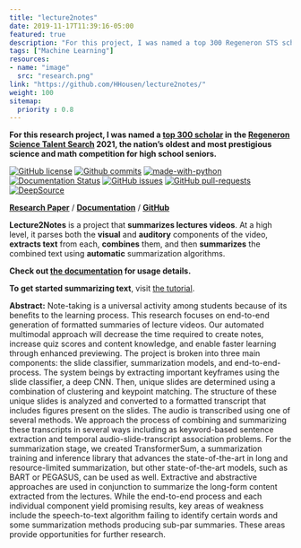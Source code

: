 ```yaml
---
title: "lecture2notes"
date: 2019-11-17T11:39:16-05:00
featured: true
description: "For this project, I was named a top 300 Regeneron STS scholar. Lecture2notes is a state-of-the-art system to summarize classroom lectures using machine learning."
tags: ["Machine Learning"]
resources:
- name: "image"
  src: "research.png"
link: "https://github.com/HHousen/lecture2notes/"
weight: 100
sitemap:
  priority : 0.8
---
```


**For this research project, I was named a [top 300 scholar](https://www.societyforscience.org/regeneron-sts/2021-scholars/) in the [Regeneron Science Talent Search](https://www.societyforscience.org/regeneron-sts/) 2021, the nation’s oldest and most prestigious science and math competition for high school seniors.**

[![GitHub license](https://img.shields.io/github/license/HHousen/lecture2notes.svg)](https://github.com/HHousen/lecture2notes/blob/master/LICENSE) [![Github commits](https://img.shields.io/github/last-commit/HHousen/lecture2notes.svg)](https://github.com/HHousen/lecture2notes/commits/master) [![made-with-python](https://img.shields.io/badge/Made%20with-Python-1f425f.svg)](https://www.python.org/) [![Documentation Status](https://readthedocs.org/projects/lecture2notes/badge/?version=latest)](https://lecture2notes.readthedocs.io/en/latest/?badge=latest) [![GitHub issues](https://img.shields.io/github/issues/HHousen/lecture2notes.svg)](https://GitHub.com/HHousen/lecture2notes/issues/) [![GitHub pull-requests](https://img.shields.io/github/issues-pr/HHousen/lecture2notes.svg)](https://GitHub.com/HHousen/lecture2notes/pull/) [![DeepSource](https://static.deepsource.io/deepsource-badge-light-mini.svg)](https://deepsource.io/gh/HHousen/lecture2notes/?ref=repository-badge)

**[Research Paper](/media/lecture2notes-paper-v1.pdf)** / **[Documentation](https://lecture2notes.readthedocs.io/en/latest)** / **[GitHub](https://github.com/HHousen/lecture2notes/)**

**Lecture2Notes** is a project that **summarizes lectures videos**. At a high level, it parses both the **visual** and **auditory** components of the video, **extracts text** from each, **combines** them, and then **summarizes** the combined text using **automatic** summarization algorithms.

**Check out [the documentation](https://lecture2notes.readthedocs.io/en/latest) for usage details.**

**To get started summarizing text**, visit [the tutorial](https://lecture2notes.readthedocs.io/en/latest/getting-started/tutorial.html).

**Abstract:** Note-taking is a universal activity among students because of its benefits to the learning process. This research focuses on end-to-end generation of formatted summaries of lecture videos. Our automated multimodal approach will decrease the time required to create notes, increase quiz scores and content knowledge, and enable faster learning through enhanced previewing. The project is broken into three main components: the slide classifier, summarization models, and end-to-end-process. The system beings by extracting important keyframes using the slide classifier, a deep CNN. Then, unique slides are determined using a combination of clustering and keypoint matching. The structure of these unique slides is analyzed and converted to a formatted transcript that includes figures present on the slides. The audio is transcribed using one of several methods. We approach the process of combining and summarizing these transcripts in several ways including as keyword-based sentence extraction and temporal audio-slide-transcript association problems. For the summarization stage, we created TransformerSum, a summarization training and inference library that advances the state-of-the-art in long and resource-limited summarization, but other state-of-the-art models, such as BART or PEGASUS, can be used as well. Extractive and abstractive approaches are used in conjunction to summarize the long-form content extracted from the lectures. While the end-to-end process and each individual component yield promising results, key areas of weakness include the speech-to-text algorithm failing to identify certain words and some summarization methods producing sub-par summaries. These areas provide opportunities for further research.

